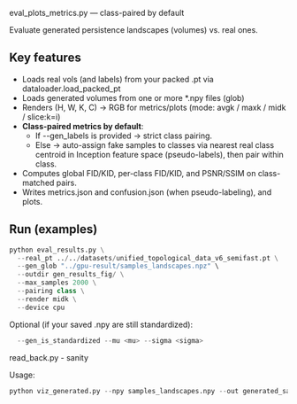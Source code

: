 eval_plots_metrics.py  — class-paired by default

Evaluate generated persistence landscapes (volumes) vs. real ones.

Key features
------------
- Loads real vols (and labels) from your packed .pt via dataloader.load_packed_pt
- Loads generated volumes from one or more *.npy files (glob)
- Renders (H, W, K, C) -> RGB for metrics/plots (mode: avgk / maxk / midk / slice:k=i)
- **Class-paired metrics by default**:
    * If --gen_labels is provided → strict class pairing.
    * Else → auto-assign fake samples to classes via nearest real class centroid
      in Inception feature space (pseudo-labels), then pair within class.
- Computes global FID/KID, per-class FID/KID, and PSNR/SSIM on class-matched pairs.
- Writes metrics.json and confusion.json (when pseudo-labeling), and plots.

Run (examples)
--------------
```python
python eval_results.py \
  --real_pt ../../datasets/unified_topological_data_v6_semifast.pt \
  --gen_glob "../gpu-result/samples_landscapes.npz" \
  --outdir gen_results_fig/ \
  --max_samples 2000 \
  --pairing class \
  --render midk \
  --device cpu
```

Optional (if your saved .npy are still standardized):
```python
  --gen_is_standardized --mu <mu> --sigma <sigma>
```



read_back.py - sanity


Usage:

```python
python viz_generated.py --npy samples_landscapes.npy --out generated_samples
```